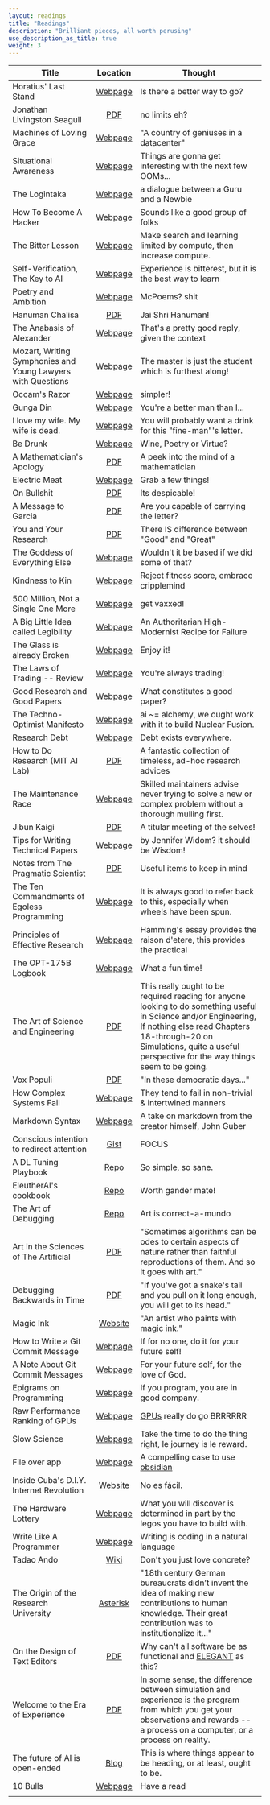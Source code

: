 ```yaml
---
layout: readings
title: "Readings"
description: "Brilliant pieces, all worth perusing"
use_description_as_title: true
weight: 3
---
```


| Title         |  Location   | Thought   | 
|---------------|:-----------:|-----------|
| Horatius' Last Stand | [Webpage]( https://www.goodreads.com/quotes/21898-then-out-spake-brave-horatius-the-captain-of-the-gate) | Is there a better way to go? |
| Jonathan Livingston Seagull | [PDF](/pdfs/jonathan-livingston-seagull.pdf) | no limits eh? |
| Machines of Loving Grace | [Webpage](https://darioamodei.com/machines-of-loving-grace) | "A country of geniuses in a datacenter" |
| Situational Awareness | [Webpage](https://situational-awareness.ai/) | Things are gonna get interesting with the next few OOMs... |
| The Logintaka | [Webpage](http://catb.org/~esr/faqs/loginataka.html) | a dialogue between a Guru and a Newbie |
| How To Become A Hacker | [Webpage](http://www.catb.org/~esr/faqs/hacker-howto.html) | Sounds like a good group of folks |
| The Bitter Lesson | [Webpage](http://incompleteideas.net/IncIdeas/BitterLesson.html) | Make search and learning limited by compute, then increase compute. |
| Self-Verification, The Key to AI | [Webpage](http://incompleteideas.net/IncIdeas/KeytoAI.html) | Experience is bitterest, but it is the best way to learn |
| Poetry and Ambition | [Webpage]( https://poets.org/text/poetry-and-ambition) | McPoems? shit |
| Hanuman Chalisa | [PDF](https://www.hindutemplealbany.org/wp-content/uploads/2016/08/Sri_Hanuman_Chalisa_English.pdf) | Jai Shri Hanuman! |
| The Anabasis of Alexander | [Webpage](https://en.m.wikisource.org/wiki/The_Anabasis_of_Alexander/Book_VII/Chapter_IX) | That's a pretty good reply, given the context |
| Mozart, Writing Symphonies and Young Lawyers with Questions | [Webpage](https://fs.blog/brain-food/october-30-2022/#:~:text=%E2%80%9CYoung%20lawyers%20frequently,to%20do%20it.%E2%80%99%E2%80%9D) | The master is just the student which is furthest along! |
| Occam's Razor | [Webpage]( http://pespmc1.vub.ac.be/OCCAMRAZ.html) | simpler! |
| Gunga Din | [Webpage]( https://www.poetryfoundation.org/poems/46783/gunga-din) | You're a better man than I... |
| I love my wife. My wife is dead. | [Webpage](https://whyevolutionistrue.com/2018/09/03/richard-feynmans-letter-to-his-dead-wife/) | You will probably want a drink for this "fine-man"'s letter. |
| Be Drunk | [Webpage]( https://poets.org/poem/be-drunk) | Wine, Poetry or Virtue? |
| A Mathematician's Apology | [PDF](/pdfs/a-mathematicians-apology-hardy.pdf) | A peek into the mind of a mathematician |
| Electric Meat | [Webpage]( https://matt.might.net/articles/electric-meat/) | Grab a few things! |
| On Bullshit | [PDF](/pdfs/on-bullshit-frankfurt.pdf) | Its despicable! |
| A Message to Garcia | [PDF](/pdfs/hubbard1899.pdf) | Are you capable of carrying the letter? |
| You and Your Research | [PDF](/pdfs/you-and-your-research.pdf) | There IS difference between "Good" and "Great" |
| The Goddess of Everything Else | [Webpage]( https://slatestarcodex.com/2015/08/17/the-goddess-of-everything-else-2/) | Wouldn't it be based if we did some of that? |
| Kindness to Kin | [Webpage]( https://www.reddit.com/r/HFY/comments/lom9cb/kindness_to_kin) | Reject fitness score, embrace cripplemind |
| 500 Million, Not a Single One More | [Webpage](https://forum.effectivealtruism.org/posts/jk7A3NMdbxp65kcJJ/500-million-but-not-a-single-one-more) | get vaxxed! |
| A Big Little Idea called Legibility| [Webpage](https://www.ribbonfarm.com/2010/07/26/a-big-little-idea-called-legibility/)| An Authoritarian High-Modernist Recipe for Failure |
| The Glass is already Broken | [Webpage](https://kottke.org/15/04/the-glass-is-already-broken) | Enjoy it! |
| The Laws of Trading -- Review | [Webpage](https://astralcodexten.substack.com/p/your-book-review-the-laws-of-trading) | You're always trading! |
| Good Research and Good Papers | [Webpage](http://xiaodong-yu.blogspot.com/2011/06/forward-de-mystifying-good-research-and.html) | What constitutes a good paper? |
| The Techno-Optimist Manifesto | [Webpage](https://a16z.com/the-techno-optimist-manifesto/?utm_source=alphasignalai.beehiiv.com&utm_medium=newsletter&utm_campaign=using-llms-to-train-robots-changes-everything) | ai ~= alchemy, we ought work with it to build Nuclear Fusion. |
| Research Debt | [Webpage](https://distill.pub/2017/research-debt/) | Debt exists everywhere. |
| How to Do Research (MIT AI Lab) | [PDF](/pdfs/HOWTO-ai-research-MIT.pdf) | A fantastic collection of timeless, ad-hoc research advices |
| The Maintenance Race | [Webpage](https://worksinprogress.co/issue/the-maintenance-race) | Skilled maintainers advise never trying to solve a new or complex problem without a thorough mulling first. |
| Jibun Kaigi | [PDF](../../pdfs/jibun-kaigi.pdf) | A titular meeting of the selves! |
| Tips for Writing Technical Papers | [Webpage](https://cs.stanford.edu/people/widom/paper-writing.html) | by Jennifer Widom? it should be Wisdom! |
| Notes from The Pragmatic Scientist | [PDF](/pdfs/the-pragmatic-scientist-Krishnan.pdf) | Useful items to keep in mind |
| The Ten Commandments of Egoless Programming | [Webpage](https://blog.codinghorror.com/the-ten-commandments-of-egoless-programming/) | It is always good to refer back to this, especially when wheels have been spun. |
| Principles of Effective Research | [Webpage](https://michaelnielsen.org/blog/principles-of-effective-research/) | Hamming's essay provides the raison d'etere, this provides the practical |
| The OPT-175B Logbook | [Webpage](https://github.com/facebookresearch/metaseq/tree/main/projects/OPT/chronicles) | What a fun time! |
|The Art of Science and Engineering | [PDF](/pdfs/TheArtOfDoingScienceAndEngineering-Hamming.pdf) | This really ought to be required reading for anyone looking to do something useful in Science and/or Engineering, If nothing else read Chapters 18-through-20 on Simulations, quite a useful perspective for the way things seem to be going. |
| Vox Populi | [PDF](/pdfs/vox-populi.pdf) | "In these democratic days..." |
| How Complex Systems Fail | [Webpage](https://how.complexsystems.fail/) | They tend to fail in non-trivial & intertwined manners |
| Markdown Syntax | [Webpage](https://daringfireball.net/projects/markdown/syntax#list) | A take on markdown from the creator himself, John Guber |
| Conscious intention to redirect attention | [Gist](https://gist.github.com/knubie/37dd3b3006d9675d80a28e39ab045c5f) | FOCUS |
| A DL Tuning Playbook | [Repo](https://github.com/google-research/tuning_playbook?tab=readme-ov-file#why-a-tuning-playbook) | So simple, so sane. |
| EleutherAI's cookbook | [Repo](https://github.com/EleutherAI/cookbook) | Worth gander mate! |
| The Art of Debugging | [Repo](https://github.com/stas00/the-art-of-debugging) | Art is correct-a-mundo |
| Art in the Sciences of The Artificial | [PDF](https://drive.google.com/file/d/1xezPuMhndQ9BvO3jFNny5K8qNClxK7Ap/view) | "Sometimes algorithms can be odes to certain aspects of nature rather than faithful reproductions of them. And so it goes with art." |
| Debugging Backwards in Time | [PDF](https://arxiv.org/pdf/cs/0310016) | "If you've got a snake's tail and you pull on it long enough, you will get to its head." |
| Magic Ink | [Website](https://worrydream.com/MagicInk) | "An artist who paints with magic ink." |
| How to Write a Git Commit Message | [Webpage](https://cbea.ms/git-commit) | If for no one, do it for your future self! |
| A Note About Git Commit Messages | [Webpage](https://tbaggery.com/2008/04/19/a-note-about-git-commit-messages.html) | For your future self, for the love of God. |
| Epigrams on Programming | [Webpage](https://www.cs.yale.edu/homes/perlis-alan/quotes.html) | If you program, you are in good company. |
| Raw Performance Ranking of GPUs | [Webpage](https://timdettmers.com/2023/01/30/which-gpu-for-deep-learning/#Raw_Performance_Ranking_of_GPUs) | [GPUs](https://www.youtube.com/watch?v=QVBjiFPMKMM) really do go BRRRRRR |
| Slow Science | [Webpage](http://slow-science.org/) | Take the time to do the thing right, le journey is le reward. |
| File over app | [Webpage](https://stephango.com/file-over-app) | A compelling case to use [obsidian](https://obsidian.md/) |
| Inside Cuba's D.I.Y. Internet Revolution | [Website](https://www.wired.com/2017/07/inside-cubas-diy-internet-revolution/) | No es fácil. |
| The Hardware Lottery | [Webpage](https://hardwarelottery.github.io/) | What you will discover is determined in part by the legos you have to build with. |
| Write Like A Programmer | [Webpage](https://qntm.org/write) | Writing is coding in a natural language |
| Tadao Ando | [Wiki](https://www.wikiwand.com/en/articles/Tadao_Ando) | Don't you just love concrete? |
| The Origin of the Research University | [Asterisk](https://asteriskmag.com/issues/10/the-origin-of-the-research-university) | "18th century German bureaucrats didn’t invent the idea of making new contributions to human knowledge. Their great contribution was to institutionalize it..." |
| On the Design of Text Editors | [PDF](https://arxiv.org/abs/2008.06030) | Why can't all software be as functional and [ELEGANT](https://github.com/rougier/elegant-emacs) as this? |
| Welcome to the Era of Experience |[PDF](https://storage.googleapis.com/deepmind-media/Era-of-Experience%20/The%20Era%20of%20Experience%20Paper.pdf) | In some sense, the difference between simulation and experience is the program from which you get your observations and rewards -- a process on a computer, or a process on reality.  |
| The future of AI is open-ended | [Blog](https://richardcsuwandi.github.io/blog/2025/open-endedness/) | This is where things appear to be heading, or at least, ought to be. |
| 10 Bulls | [Webpage](https://www.deeshan.com/zen.htm) | Have a read |
||||





